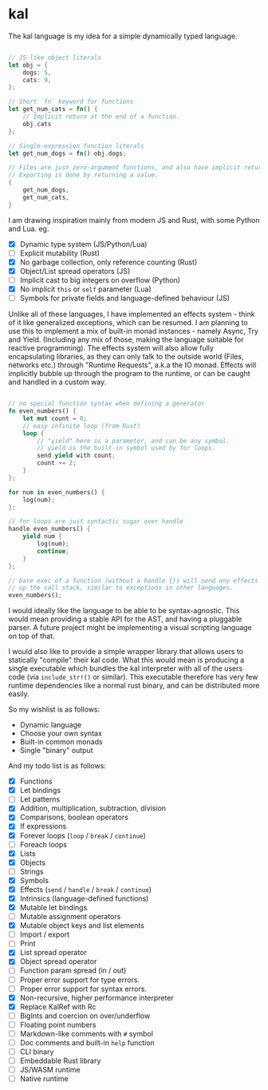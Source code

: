 # kal

The kal language is my idea for a simple dynamically typed language.

```rust

// JS-like object literals
let obj = {
    dogs: 5,
    cats: 9,
};

// Short `fn` keyword for functions
let get_num_cats = fn() {
    // Implicit return at the end of a function.
    obj.cats
};

// Single-expression function literals
let get_num_dogs = fn() obj.dogs;

// Files are just zero-argument functions, and also have implicit returns.
// Exporting is done by returning a value.
{
    get_num_dogs,
    get_num_cats,
}
```

I am drawing inspiration mainly from modern JS and Rust, with some Python and Lua. eg.

- [x] Dynamic type system (JS/Python/Lua)
- [ ] Explicit mutability (Rust)
- [x] No garbage collection, only reference counting (Rust)
- [x] Object/List spread operators (JS)
- [ ] Implicit cast to big integers on overflow (Python)
- [x] No implicit `this` or `self` parameter (Lua)
- [ ] Symbols for private fields and language-defined behaviour (JS)

Unlike all of these languages, I have implemented an effects system - think of it like generalized exceptions, which can be resumed. I am planning to use this to implement a mix of built-in monad instances - namely Async, Try and Yield. (Including any mix of those, making the language suitable for reactive programming). The effects system will also allow fully encapsulating libraries, as they can only talk to the outside world (Files, networks etc.) through "Runtime Requests", a.k.a the IO monad. Effects will implicitly bubble up through the program to the runtime, or can be caught and handled in a custom way.

```rust

// no special function syntax when defining a generator
fn even_numbers() {
    let mut count = 0;
    // easy infinite loop (from Rust)
    loop {
        // "yield" here is a parameter, and can be any symbol.
        // yield is the built-in symbol used by for loops.
        send yield with count;
        count += 2;
    }
};

for num in even_numbers() {
    log(num);
};

// for loops are just syntactic sugar over handle
handle even_numbers() {
    yield num {
        log(num);
        continue;
    }
};

// bare exec of a function (without a handle {}) will send any effects further
// up the call stack, similar to exceptions in other languages.
even_numbers();

```

I would ideally like the language to be able to be syntax-agnostic. This would mean providing a stable API for the AST, and having a pluggable parser. A future project might be implementing a visual scripting language on top of that.

I would also like to provide a simple wrapper library that allows users to statically "compile" their kal code. What this would mean is producing a single executable which bundles the kal interpreter with all of the users code (via `include_str!()` or similar). This executable therefore has very few runtime dependencies like a normal rust binary, and can be distributed more easily.

So my wishlist is as follows:
- Dynamic language
- Choose your own syntax
- Built-in common monads
- Single "binary" output

And my todo list is as follows:
- [x] Functions
- [x] Let bindings
- [ ] Let patterns
- [x] Addition, multiplication, subtraction, division
- [x] Comparisons, boolean operators
- [x] If expressions
- [x] Forever loops (`loop` / `break` / `continue`)
- [ ] Foreach loops
- [x] Lists
- [x] Objects
- [ ] Strings
- [x] Symbols
- [x] Effects (`send` / `handle` / `break` / `continue`)
- [x] Intrinsics (language-defined functions)
- [x] Mutable let bindings
- [ ] Mutable assignment operators
- [x] Mutable object keys and list elements
- [ ] Import / export
- [ ] Print
- [x] List spread operator
- [x] Object spread operator
- [ ] Function param spread (in / out)
- [ ] Proper error support for type errors.
- [ ] Proper error support for syntax errors.
- [x] Non-recursive, higher performance interpreter
- [x] Replace KalRef with Rc
- [ ] BigInts and coercion on over/underflow
- [ ] Floating point numbers
- [ ] Markdown-like comments with `#` symbol
- [ ] Doc comments and built-in `help` function
- [ ] CLI binary
- [ ] Embeddable Rust library
- [ ] JS/WASM runtime
- [ ] Native runtime
